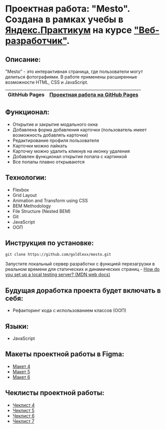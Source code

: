 # Проектная работа: "Mesto". Создана в рамках учебы в [Яндекс.Практикум](https://praktikum.yandex.ru/) на курсе ["Веб-разработчик"](https://praktikum.yandex.ru/web/).

## Описание:

"Mesto" - это интерактивная страница, где пользователи могут делиться фотографиями. В работе применены расширенные возможности HTML, CSS и JavaScript.

| **GithHub Pages** | [Проектная работа на GitHub Pages](https://goldlexx.github.io/mesto/) |
| ----------------- | -------------------------------------------------------------------- |

## Функционал:

* Открытие и закрытие модального окна
* Добавлена форма добавления карточки (пользователь имеет возможность добавлять карточки)
* Редактирование профиля пользователя
* Карточки можно лайкать
* Карточку можно удалить кликнув на иконку удаления
* Добавлен функционал открытия попапа с картинкой
* Все попапы плавно открываются

## Технологии:

* Flexbox
* Grid Layout
* Animation and Transform using CSS
* BEM Methodology
* File Structure (Nested BEM)
* Git
* JavaScript
* ООП

## Инструкция по установке:

```
git clone https://github.com/goldlexx/mesto.git
```
Запустите локальный сервер разработки с функцией перезагрузки в реальном времени для статических и динамических страниц - [How do you set up a local testing server? (MDN web docs)](https://developer.mozilla.org/en-US/docs/Learn/Common_questions/set_up_a_local_testing_server)


## Будущая доработка проекта будет включать в себя:

* Рефакторинг кода с использованием классов (ООП)

## Языки:

* JavaScript

## Макеты проектной работы в Figma:

* [Макет 4](https://www.figma.com/file/SLGf16iUspCIjC05qUi1dk/YP-project-4-mesto)
* [Макет 5](https://www.figma.com/file/bjyvbKKJN2naO0ucURl2Z0/JavaScript.-Sprint-5?node-id=0%3A1)
* [Макет 6](https://www.figma.com/file/kRVLKwYG3d1HGLvh7JFWRT/JavaScript.-Sprint-6?node-id=0%3A1)


## Чеклисты проектной работы:

* [Чеклист 4](https://code.s3.yandex.net/web-developer/checklists/new-program/checklist-4/index.html)
* [Чеклист 5](https://code.s3.yandex.net/web-developer/checklists-pdf/new-program/checklist-5.pdf)
* [Чеклист 6](https://code.s3.yandex.net/web-developer/checklists-pdf/new-program/checklist-6.pdf)
* [Чеклист 7](https://code.s3.yandex.net/web-developer/checklists-pdf/new-program/checklist-7.pdf)









